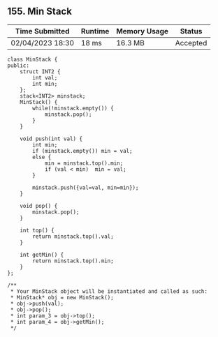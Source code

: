 ## **155. Min Stack**

| Time Submitted | Runtime | Memory Usage | Status|
| -------------- |  ------- | -------------| --|
| 02/04/2023 18:30	| 	18 ms | 16.3 MB	 | Accepted |

```
class MinStack {
public:
    struct INT2 {
        int val;
        int min;
    };
    stack<INT2> minstack;
    MinStack() {
        while(!minstack.empty()) {
            minstack.pop();
        }
    }
    
    void push(int val) {
        int min;
        if (minstack.empty()) min = val;
        else {
            min = minstack.top().min;
            if (val < min)  min = val;
        }
        
        minstack.push({val=val, min=min});
    }
    
    void pop() {
        minstack.pop();
    }
    
    int top() {
        return minstack.top().val;
    }
    
    int getMin() {
        return minstack.top().min;
    }
};

/**
 * Your MinStack object will be instantiated and called as such:
 * MinStack* obj = new MinStack();
 * obj->push(val);
 * obj->pop();
 * int param_3 = obj->top();
 * int param_4 = obj->getMin();
 */
```

